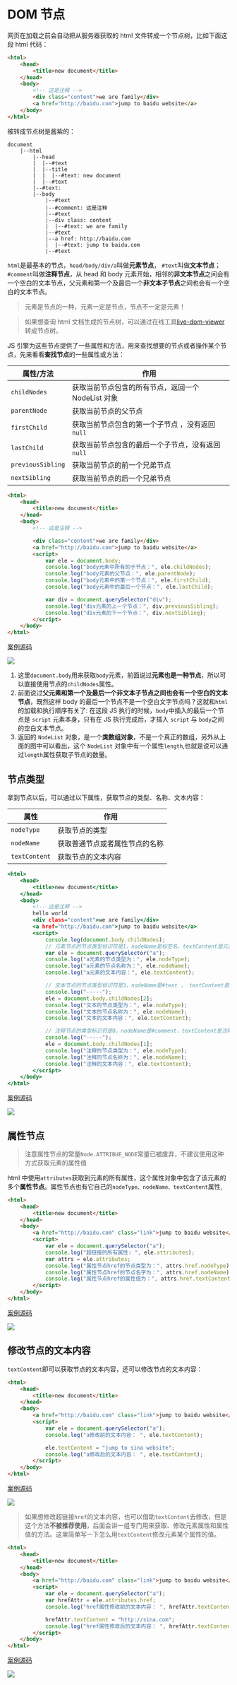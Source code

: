 # DOM 节点

网页在加载之前会自动把从服务器获取的 html 文件转成一个节点树，比如下面这段 html 代码：

```html
<html>
    <head>
        <title>new document</title>
    </head>
    <body>
        <!-- 这是注释 -->
        <div class="content">we are family</div>
        <a href="http://baidu.com">jump to baidu website</a>
    </body>
</html>
```

被转成节点树是酱紫的：

```
document
    |--html
        |--head
        |  |--#text
        |  |--title
        |  |  |--#text: new document
        |  |--#text
        |--#text:
        |--body
            |--#text
            |--#comment: 这是注释
            |--#text
            |--div class: content
            |  |--#text: we are family
            |--#text
            |--a href: http://baidu.com
            |  |--#text: jump to baidu.com
            |--#text
```

`html`是最基本的节点，`head/body/div/a`叫做**元素节点**， `#text`叫做**文本节点**；`#comment`叫做**注释节点**，从 head 和 body 元素开始，相邻的**非文本节点**之间会有一个空白的文本节点，父元素和第一个及最后一个**非文本子节点**之间也会有一个空白的文本节点。

> 元素是节点的一种，元素一定是节点，节点不一定是元素！

> 如果想查询 html 文档生成的节点树，可以通过在线工具[live-dom-viewer](https://software.hixie.ch/utilities/js/live-dom-viewer/)转成节点树。

JS 引擎为这些节点提供了一些属性和方法，用来查找想要的节点或者操作某个节点，先来看看**查找节点**的一些属性或方法：

| 属性/方法         | 作用                                               |
| ----------------- | -------------------------------------------------- |
| `childNodes`      | 获取当前节点包含的所有节点，返回一个 NodeList 对象 |
| `parentNode`      | 获取当前节点的父节点                               |
| `firstChild`      | 获取当前节点包含的第一个子节点 ，没有返回`null`    |
| `lastChild`       | 获取当前节点包含的最后一个子节点，没有返回`null`   |
| `previousSibling` | 获取当前节点的前一个兄弟节点                       |
| `nextSibling`     | 获取当前节点的后一个兄弟节点                       |

```html
<html>
    <head>
        <title>new document</title>
    </head>
    <body>
        <!-- 这是注释 -->

        <div class="content">we are family</div>
        <a href="http://baidu.com">jump to baidu website</a>
        <script>
            var ele = document.body;
            console.log("body元素中所有的子节点：", ele.childNodes);
            console.log("body元素的父节点：", ele.parentNode);
            console.log("body元素中的第一个节点：", ele.firstChild);
            console.log("body元素中的最后一个节点：", ele.lastChild);

            var div = document.querySelector("div");
            console.log("div元素的上一个节点：", div.previousSibling);
            console.log("div元素的下一个节点：", div.nextSibling);
        </script>
    </body>
</html>
```

[案例源码](./demo/dem02.html)

![](./images/02.png)

1. 这里`document.body`用来获取`body`元素，前面说过**元素也是一种节点**，所以可以直接使用节点的`childNodes`属性。
2. 前面说过**父元素和第一个及最后一个非文本子节点之间也会有一个空白的文本节点**，既然这样 body 的最后一个节点不是一个空白文字节点吗？这就和`html`的加载和执行顺序有关了: 在这段 JS 执行的时候，`body`中插入的最后一个节点是 `script` 元素本身，只有在 JS 执行完成后，才插入 `script` 与 `body`之间的空白文本节点。
3. 返回的 `NodeList` 对象，是一个**类数组对象**，不是一个真正的数组，另外从上面的图中可以看出，这个 `NodeList` 对象中有一个属性`length`,也就是说可以通过`length`属性获取子节点的数量。

## 节点类型

拿到节点以后，可以通过以下属性，获取节点的类型、名称、文本内容：

| 属性          | 作用                           |
| ------------- | ------------------------------ |
| `nodeType`    | 获取节点的类型                 |
| `nodeName`    | 获取普通节点或者属性节点的名称 |
| `textContent` | 获取节点的文本内容             |

```htm
<html>
    <head>
        <title>new document</title>
    </head>
    <body>
        <!-- 这是注释 -->
        hello world
        <div class="content">we are family</div>
        <a href="http://baidu.com">jump to baidu website</a>
        <script>
            console.log(document.body.childNodes);
            // 元素节点的节点类型标识符是1，nodeName是标签名，textContent是元素的所有文字内容
            var ele = document.querySelector("a");
            console.log("a元素的节点类型为：", ele.nodeType);
            console.log("a元素的节点名称为：", ele.nodeName);
            console.log("a元素的文本内容：", ele.textContent);

            // 文本节点的节点类型标识符是3，nodeName是#text ， textContent是文本内容
            console.log("-----");
            ele = document.body.childNodes[2];
            console.log("文本的节点类型为：", ele.nodeType);
            console.log("文本的节点名称为：", ele.nodeName);
            console.log("文本的文本内容：", ele.textContent);

            // 注释节点的类型标识符是8，nodeName是#comment，textContent是注释内容
            console.log("-----");
            ele = document.body.childNodes[1];
            console.log("注释的节点类型为：", ele.nodeType);
            console.log("注释的节点名称为：", ele.nodeName);
            console.log("注释的文本内容：", ele.textContent);
        </script>
    </body>
</html>
```

[案例源码](./demo/dem03.html)

![](./images/03.png)

## 属性节点

> 注意属性节点的常量`Node.ATTRIBUE_NODE`常量已被废弃，不建议使用这种方式获取元素的属性值

html 中使用`attributes`获取到元素的所有属性，这个属性对象中包含了该元素的多个**属性节点**。属性节点也有它自己的`nodeType、nodeName、textContent`属性,

```html
<html>
    <head>
        <title>new document</title>
    </head>
    <body>
        <a href="http://baidu.com" class="link">jump to baidu website</a>
        <script>
            var ele = document.querySelector("a");
            console.log("超链接的所有属性: ", ele.attributes);
            var attrs = ele.attributes;
            console.log("属性节点href的节点类型为：", attrs.href.nodeType);
            console.log("属性节点href的节点名字为：", attrs.href.nodeName);
            console.log("属性节点href的属性值为：", attrs.href.textContent);
        </script>
    </body>
</html>
```

[案例源码](./demo/dem04.html)

![](./images/04.png)

## 修改节点的文本内容

`textContent`即可以获取节点的文本内容，还可以修改节点的文本内容：

```html
<html>
    <head>
        <title>new document</title>
    </head>
    <body>
        <a href="http://baidu.com" class="link">jump to baidu website</a>
        <script>
            var ele = document.querySelector("a");
            console.log("a修改前的文本内容： ", ele.textContent);

            ele.textContent = "jump to sina website";
            console.log("a修改后的文本内容： ", ele.textContent);
        </script>
    </body>
</html>
```

[案例源码](./demo/dem05.html)

![](./images/05.png)

> 如果想修改超链接`href`的文本内容，也可以借助`textContent`去修改，但是这个方法**不被推荐使用**，后面会讲一组专门用来获取、修改元素属性和属性值的方法。这里简单写一下怎么用`textContent`修改元素某个属性的值。

```html
<html>
    <head>
        <title>new document</title>
    </head>
    <body>
        <a href="http://baidu.com" class="link">jump to baidu website</a>
        <script>
            var ele = document.querySelector("a");
            var hrefAttr = ele.attributes.href;
            console.log("href属性修改前的文本内容： ", hrefAttr.textContent);

            hrefAttr.textContent = "http://sina.com";
            console.log("href属性修改后的文本内容： ", hrefAttr.textContent);
        </script>
    </body>
</html>
```

[案例源码](./demo/dem06.html)

![](./images/06.png)
